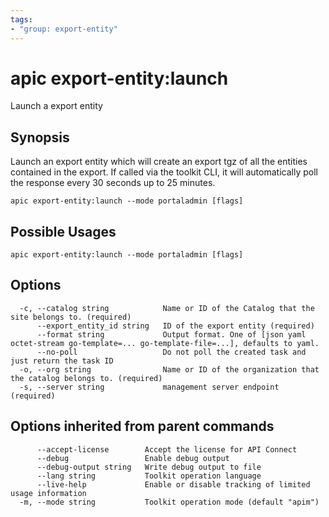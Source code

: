 ```yaml
---
tags:
- "group: export-entity"
---
```

# apic export-entity:launch

Launch a export entity

## Synopsis

Launch an export entity which will create an export tgz of all the entities contained in the export. If called via the toolkit CLI, it will automatically poll the response every 30 seconds up to 25 minutes.

```
apic export-entity:launch --mode portaladmin [flags]
```

## Possible Usages

```
apic export-entity:launch --mode portaladmin [flags]
```

## Options

```
  -c, --catalog string            Name or ID of the Catalog that the site belongs to. (required)
      --export_entity_id string   ID of the export entity (required)
      --format string             Output format. One of [json yaml octet-stream go-template=... go-template-file=...], defaults to yaml.
      --no-poll                   Do not poll the created task and just return the task ID
  -o, --org string                Name or ID of the organization that the catalog belongs to. (required)
  -s, --server string             management server endpoint (required)
```

## Options inherited from parent commands

```
      --accept-license        Accept the license for API Connect
      --debug                 Enable debug output
      --debug-output string   Write debug output to file
      --lang string           Toolkit operation language
      --live-help             Enable or disable tracking of limited usage information
  -m, --mode string           Toolkit operation mode (default "apim")
```
